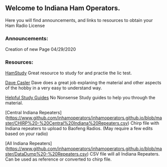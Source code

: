 ## Welcome to Indiana Ham Operators.

Here you will find announcements, and links to resources to obtain your Ham Radio License


### Announcements:

Creation of new Page 04/29/2020



### Resources:

[HamStudy](http://www.hamstudy.org)
Great resource to study for and practie the lic test.

[Dave Casler](https://www.youtube.com/channel/UCaBtYooQdmNzq63eID8RaLQ)
Dave does a great job explaning the material and other aspects of the hobby in a very easy to understand way.

[Helpful Study Guides](https://www.kb6nu.com/study-guides/)
No Nonsense Study guides to help you through the material.

[Central Indiana Repeaters] (https://www.github.com/inhamoperators/inhamoperators.github.io/blob/master/CHIRP%20-%20Central%20Indiana%20Repeaters.csv)
Chirp file with Indiana repeaters to upload to Baofeng Radios.  (May require a few edits based on your radio)

[All Indiana Repeaters] (https://www.github.com/inhamoperators/inhamoperators.github.io/blob/master/DataDump%20-%20Repeaters.csv)
CSV file will all Indiana Repeaters.   Can be used as reference or converted to chirp file.
